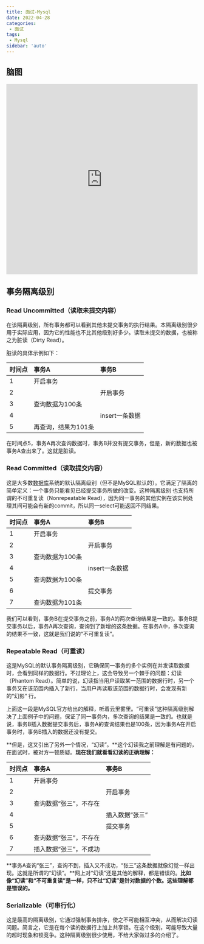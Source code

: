 ```yaml
---
title: 面试-Mysql
date: 2022-04-28
categories:
 - 面试
tags:
 - Mysql
sidebar: 'auto'
---
```



## 脑图

<iframe src="https://gitmind.cn/app/doc/4a18296cbd3fa4e56752fadd3b7e557f" width="100%" height="500" frameborder="0" scrolling="No" leftmargin="0" topmargin="0"></iframe>


## 事务隔离级别



### Read Uncommitted（读取未提交内容）

在该隔离级别，所有事务都可以看到其他未提交事务的执行结果。本隔离级别很少用于实际应用，因为它的性能也不比其他级别好多少。读取未提交的数据，也被称之为脏读（Dirty Read）。

脏读的具体示例如下：

| 时间点 | 事务A               | 事务B          |
| :----- | :------------------ | :------------- |
| 1      | 开启事务            |                |
| 2      |                     | 开启事务       |
| 3      | 查询数据为100条     |                |
| 4      |                     | insert一条数据 |
| 5      | 再查询，结果为101条 |                |

在时间点5，事务A再次查询数据时，事务B并没有提交事务，但是，新的数据也被事务A查出来了。这就是脏读。

### Read Committed（读取提交内容）

这是大多数[数据库](https://cloud.tencent.com/solution/database?from=10680)系统的默认隔离级别（但不是MySQL默认的）。它满足了隔离的简单定义：一个事务只能看见已经提交事务所做的改变。这种隔离级别 也支持所谓的不可重复读（Nonrepeatable Read），因为同一事务的其他实例在该实例处理其间可能会有新的commit，所以同一select可能返回不同结果。

| 时间点 | 事务A           | 事务B          |
| :----- | :-------------- | :------------- |
| 1      | 开启事务        |                |
| 2      |                 | 开启事务       |
| 3      | 查询数据为100条 |                |
| 4      |                 | insert一条数据 |
| 5      | 查询数据为100条 |                |
| 6      |                 | 提交事务       |
| 7      | 查询数据为101条 |                |

我们可以看到，事务B在提交事务之前，事务A的两次查询结果是一致的。事务B提交事务以后，事务A再次查询，查询到了新增的这条数据。在事务A中，多次查询的结果不一致，这就是我们说的“不可重复读”。

### Repeatable Read（可重读）

这是MySQL的默认事务隔离级别，它确保同一事务的多个实例在并发读取数据时，会看到同样的数据行。不过理论上，这会导致另一个棘手的问题：幻读 （Phantom Read）。简单的说，幻读指当用户读取某一范围的数据行时，另一个事务又在该范围内插入了新行，当用户再读取该范围的数据行时，会发现有新的“幻影” 行。

上面这一段是MySQL官方给出的解释，听着云里雾里。“可重读”这种隔离级别解决了上面例子中的问题，保证了同一事务内，多次查询的结果是一致的。也就是说，事务B插入数据提交事务后，事务A的查询结果也是100条，因为事务A在开启事务时，事务B插入的数据还没有提交。

**但是，这又引出了另外一个情况，“幻读”。**这个幻读我之前理解是有问题的，在面试时，被对方一顿质疑。**现在我们就看看幻读的正确理解：**

| 时间点 | 事务A                  | 事务B          |
| :----- | :--------------------- | :------------- |
| 1      | 开启事务               |                |
| 2      |                        | 开启事务       |
| 3      | 查询数据“张三”，不存在 |                |
| 4      |                        | 插入数据“张三” |
| 5      |                        | 提交事务       |
| 6      | 查询数据“张三”，不存在 |                |
| 7      | 插入数据“张三”，不成功 |                |

**事务A查询“张三”，查询不到，插入又不成功，“张三”这条数据就像幻觉一样出现。这就是所谓的“幻读”。**网上对“幻读”还是其他的解释，都是错误的。**比如像“幻读”和“不可重复读”是一样，只不过“幻读”是针对数据的个数。这些理解都是错误的。**

### Serializable（可串行化）

这是最高的隔离级别，它通过强制事务排序，使之不可能相互冲突，从而解决幻读问题。简言之，它是在每个读的数据行上加上共享锁。在这个级别，可能导致大量的超时现象和锁竞争。这种隔离级别很少使用，不给大家做过多的介绍了。




